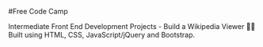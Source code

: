 #Free Code Camp

Intermediate Front End Development Projects - Build a Wikipedia Viewer 🕵️‍♀️
Built using HTML, CSS, JavaScript/jQuery and Bootstrap.